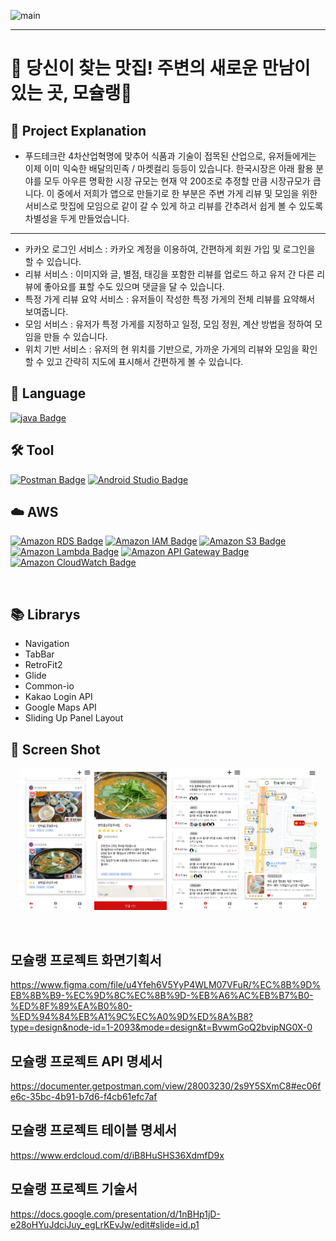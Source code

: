 ![main](https://github.com/moschelin-app/client_mochelin_android/assets/124220561/ba1cdca6-b93e-4d61-bdaa-f56bea3d32c0)


---
# 🍳 당신이 찾는 맛집! 주변의 새로운 만남이 있는 곳, 모슐랭🍴

## 📌 Project Explanation

-  푸드테크란 4차산업혁명에 맞추어 식품과 기술이 접목된 산업으로, 유저들에게는 이제 이미 익숙한 배달의민족 / 마켓컬리 등등이 있습니다. 한국시장은 아래 활용 분야를 모두 아우른 명확한 시장 규모는 현재 약 200조로 추정할 만큼 시장규모가 큽니다. 이 중에서 저희가 앱으로 만들기로 한 부분은 주변 가게 리뷰 및 모임을 위한 서비스로 맛집에 모임으로 같이 갈 수 있게 하고 리뷰를 간추려서 쉽게 볼 수 있도록 차별성을 두게 만들었습니다.

---
- 카카오 로그인 서비스 : 카카오 계정을 이용하여, 간편하게 회원 가입 및 로그인을 할 수 있습니다.
- 리뷰 서비스 : 이미지와 글, 별점, 태깅을 포함한 리뷰를 업로드 하고 유저 간 다른 리뷰에 좋아요를 표할 수도 있으며 댓글을 달 수 있습니다. 
- 특정 가게 리뷰 요약 서비스 : 유저들이 작성한 특정 가게의 전체 리뷰를 요약해서 보여줍니다.
- 모임 서비스 : 유저가 특정 가게를 지정하고 일정, 모임 정원, 계산 방법을 정하여 모임을 만들 수 있습니다.
- 위치 기반 서비스 : 유저의 현 위치를 기반으로, 가까운 가게의 리뷰와 모임을 확인할 수 있고 간략히 지도에 표시해서 간편하게 볼 수 있습니다.


## 💬 Language <br/>
[![java Badge](https://img.shields.io/badge/-java-orange?style=flat)](https://www.oracle.com/java/technologies/downloads/)
<br/>

## 🛠️ Tool<br/>
[![Postman Badge](https://img.shields.io/badge/Postman-FF6C37?style=flat&logo=Postman&logoColor=white)](https://www.postman.com/downloads/)
[![Android Studio Badge](https://img.shields.io/badge/Android%20Studio-3DDC84?style=flat&logo=Android%20Studio&logoColor=white)](https://developer.android.com/studio)
<br/>

## ☁️ AWS<br/>
[![Amazon RDS Badge](https://img.shields.io/badge/AWS%20RDS-4479A1?style=flat&logo=Amazon%20RDS&logoColor=white)](https://aws.amazon.com/ko/rds/)
[![Amazon IAM Badge](https://img.shields.io/badge/AWS%20IAM-red?style=flat&logo=Amazon%20IAM&logoColor=white)](https://aws.amazon.com/ko/rds/)
[![Amazon S3 Badge](https://img.shields.io/badge/AWS%20S3-569A31?style=flat&logo=Amazon%20S3&logoColor=white)](https://aws.amazon.com/ko/s3/)
[![Amazon Lambda Badge](https://img.shields.io/badge/AWS%20Lambda-FF9900?style=flat&logo=AWS%20Lambda&logoColor=white)](https://aws.amazon.com/ko/lambda/)
[![Amazon API Gateway Badge](https://img.shields.io/badge/AWS%20API%20Gateway-blue?style=flat&logo=AWS%20API%20Gateway&logoColor=white)](https://aws.amazon.com/ko/api-gateway/)
[![Amazon CloudWatch Badge](https://img.shields.io/badge/AWS%20CloudWatch-FF4F8B?style=flat&logo=AWS%20CloudWatch&logoColor=white)](https://aws.amazon.com/ko/cloudwatch/)

<br/>

## 📚 Librarys
- Navigation
- TabBar
- RetroFit2
- Glide
- Common-io
- Kakao Login API
- Google Maps API
- Sliding Up Panel Layout

## 📸 Screen Shot
<p align="center">
<img src="https://github.com/moschelin-app/client_mochelin_android/blob/main/projectimage/1.jpg?raw=true" width="23%" height="35%">
<img src="https://github.com/moschelin-app/client_mochelin_android/blob/main/projectimage/2.jpg?raw=true" width="23%" height="35%">
<img src="https://github.com/moschelin-app/client_mochelin_android/blob/main/projectimage/3.jpg?raw=true" width="23%" height="35%">
<img src="https://github.com/moschelin-app/client_mochelin_android/blob/main/projectimage/4.jpg?raw=true" width="23%" height="35%">
</p>
<br>

## 모슐랭 프로젝트 화면기획서
https://www.figma.com/file/u4Yfeh6V5YyP4WLM07VFuR/%EC%8B%9D%EB%8B%B9-%EC%9D%8C%EC%8B%9D-%EB%A6%AC%EB%B7%B0-%ED%8F%89%EA%B0%80-%ED%94%84%EB%A1%9C%EC%A0%9D%ED%8A%B8?type=design&node-id=1-2093&mode=design&t=BvwmGoQ2bvipNG0X-0

## 모슐랭 프로젝트 API 명세서
https://documenter.getpostman.com/view/28003230/2s9Y5SXmC8#ec06fe6c-35bc-4b91-b7d6-f4cb61efc7af

## 모슐랭 프로젝트 테이블 명세서
https://www.erdcloud.com/d/iB8HuSHS36XdmfD9x

## 모슐랭 프로젝트 기술서
https://docs.google.com/presentation/d/1nBHp1jD-e28oHYuJdciJuy_egLrKEvJw/edit#slide=id.p1
